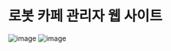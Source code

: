# 로봇 카페 관리자 웹 사이트
![image](https://github.com/user-attachments/assets/50b42f69-71b2-4652-ae76-7698ab9bdd64)
![image](https://github.com/user-attachments/assets/2ba6c49d-719c-43e1-8f64-4cc880bd192c)
